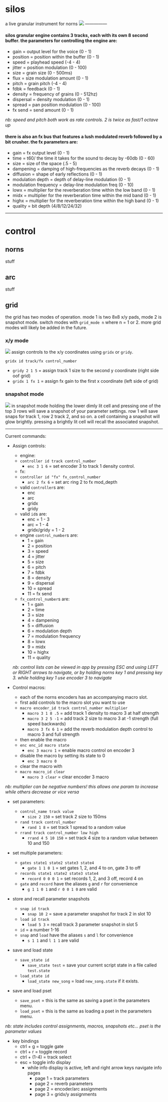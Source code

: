 # silos
a live granular instrument for norns
![](assets/silos.png)
—————

#### silos granular engine contains 3 tracks, each with its own 8 second buffer. the parameters for controlling the engine are:

* gain = output level for the voice (0 - 1)
* position = position within the buffer (0 - 1)
* speed = playhead speed (-4 - 4)
* jitter = position modulation (0 - 100)
* size = grain size (0 - 500ms)
* flux = size modulation amount (0 - 1)
* pitch = grain pitch (-4 - 4)
* fdbk = feedback (0 - 1)
* density = frequency of grains (0 - 512hz)
* dispersal = density modulation (0 - 1)
* spread = pan position modulation (0 - 100)
* fx send = send amount (0 - 1)

*nb: speed and pitch both work as rate controls. 2 is twice as fast/1 octave up*

#### there is also an fx bus that features a lush modulated reverb followed by a bit crusher. the fx parameters are:

* gain = fx output level (0 - 1)
* time = t60/ the time it takes for the sound to decay by -60db (0 - 60)
* size = size of the space (.5 - 5)
* dampening = damping of high-frequencies as the reverb decays (0 - 1)
* diffusion = shape of early reflections (0 - 1)
* modulation depth = depth of delay-line modulation (0 - 1)
* modulation frequency = delay-line modulation freq (0 - 10)
* lowx = multiplier for the reverberation time within the low band (0 - 1)
* midx = multiplier for the reverberation time within the mid band (0 - 1)
* highx = multiplier for the reverberation time within the high band (0 - 1)
* quality = bit depth (4/8/12/24/32)

----------

# control

## norns

stuff

## arc

stuff

## grid

the grid has two modes of operation. mode 1 is two 8x8 x/y pads, mode 2 is snapshot mode. switch modes with ``grid_mode n`` where n = 1 or 2. more grid modes will likely be added in the future.

### x/y mode
![](assets/xy-grid.png)
assign controls to the x/y coordinates using ``gridx`` or ``gridy``.

``gridx id track/fx control_number``
  * ``gridy 2 1 5`` = assign track 1 size to the second y coordinate (right side oof grid)
  * ``gridx 1 fx 1`` = assign fx gain to the first x coordinate (left side of grid)

### snapshot mode
![](assets/snap-grid.png)
in snapshot mode holding the lower dimly lit cell and pressing one of the top 3 rows will save a snapshot of your parameter settings. row 1 will save snaps for track 1, row 2 track 2, and so on. 
a cell containing a snapshot will glow brightly. pressing a brightly lit cell will recall the associated snapshot.

-----------

Current commands:

  * Assign controls:
    * engine:
    * ``controller id track control_number``
      * ``enc 3 1 6`` = set encoder 3 to track 1 density control.
    * fx:
    * ``controller id "fx" fx_control_number``
      * ``arc 2 fx 6`` = set arc ring 2 to fx mod_depth
    * valid ``controller``s are:
      * enc
      * arc
      * gridx
      * gridy
    * valid ``id``s are:
      * enc = 1 - 3
      * arc = 1 - 4
      * gridx/gridy = 1 - 2
    * engine ``control_number``s are:
      * 1 = gain
      * 2 = position
      * 3 = speed
      * 4 = jitter
      * 5 = size
      * 6 = pitch
      * 7 = fdbk
      * 8 = density
      * 9 = dispersal
      * 10 = spread
      * 11 = fx send
    * ``fx_control_number``s are:
      * 1 = gain
      * 2 = time
      * 3 = size
      * 4 = dampening
      * 5 = diffusion
      * 6 = modulation depth
      * 7 = modulation frequency
      * 8 = lowx
      * 9 = midx
      * 10 = highx
      * 11 = quality

    *nb: control lists can be viewed in app by pressing ESC and using LEFT or RIGHT arrows to navigate,
    or by holding norns key 1 and pressing key 3. while holding key 1 use encoder 3 to navigate*

  * Control macros:
    * each of the norns encoders has an accompanying macro slot.
    * first add controls to the macro slot you want to use
    * ``macro encoder_id track control_number multiplier``
        * ``macro 3 1 8 .5`` = add track 1 density to macro 3 at half strength
        * ``macro 3 2 5 -1`` = add track 2 size to macro 3 at -1 strength (full speed backwards)
        * ``macro 3 fx 6 1`` = add the reverb modulation depth control to macro 3 and full strength
    * then enable the macro
    * ``enc enc_id macro state``
        * ``enc 3 macro 1`` = enable macro control on encoder 3
    * disable the macro by setting its state to 0
      * ``enc 3 macro 0``
    * clear the macro with
    * ``macro macro_id clear``
        * ``macro 3 clear`` = clear encoder 3 macro

  *nb: multiplier can be negative numbers! this allows one param to increase while others decrease or vice versa*

  * set parameters:
    * ``control_name track value``
      * ``size 2 150`` = set track 2 size to 150ms
    * ``rand track control_number``
      * ``rand 1 8`` = set track 1 spread to a random value
    * ``rrand track control_number low high``
      * ``rrand 4 5 10 150`` = set track 4 size to a random value between 10 and 150

  * set multiple parameters:
    * ``gates state1 state2 state3 state4``
      * ``gate 1 1 0 1`` = set gates 1, 2, and 4 to on, gate 3 to off
    * ``records state1 state2 state3 state4``
      * ``record 0 0 0 1`` = set records 1, 2, and 3 off, record 4 on
    * ``gate`` and ``record`` have the aliases ``g`` and ``r`` for convenience
      * ``g 1 1 0 1`` and ``r 0 0 1 0`` are valid


  * store and recall parameter snapshots
    * ``snap id track``
      * ``snap 10 2`` = save a parameter snapshot for track 2 in slot 10
    * ``load id track``
      * ``load 5 3`` = recall track 3 parameter snapshot in slot 5
    * ``id`` = a number 1-16
    * ``snap`` and ``load`` have the aliases ``s`` and ``l`` for convenience
      * ``s 1 1`` and ``l 1 1`` are valid

  * save and load state
    * ``save_state id``
      * ``save_state test`` = save your current script state in a file called ``test.state``
    * ``load_state id``
      * ``load_state new_song`` = load ``new_song.state`` if it exists.

  * save and load pset
    * ``save_pset`` = this is the same as saving a pset in the parameters menu.
    * ``load_pset`` = this is the same as loading a pset in the parameters menu.

  *nb: state includes control assignments, macros, snapshots etc... pset is the parameter values*

  * key bindings
    * ctrl + g = toggle gate
    * ctrl + r = toggle record
    * ctrl + (1-4) = track select
    * esc = toggle info display
      * while info display is active, left and right arrow keys navigate info pages
        * page 1 = track parameters
        * page 2 = reverb parameters
        * page 2 = encoder/arc assignments
        * page 3 = gridx/y assignments

